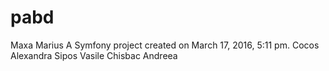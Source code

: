 pabd
====
Maxa Marius
A Symfony project created on March 17, 2016, 5:11 pm.
Cocos Alexandra
Sipos Vasile
Chisbac Andreea
